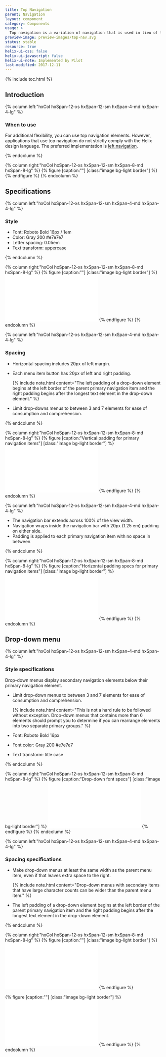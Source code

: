 ```yaml
---
title: Top Navigation
parent: Navigation
layout: component
category: Components
usage: >
  Top navigation is a variation of navigation that is used in lieu of left navigation. It establishes a user's location within an application and shows the path forward to accomplish a goal. Consistent navigation patterns increase user confidence and efficiency.
preview-image: preview-images/top-nav.svg
status: stable
resource: true
helix-ui-css: false
helix-ui-javascript: false
helix-ui-note: Implemented by Pilot
last-modified: 2017-12-11
---
```


{% include toc.html %}


<section class="static-section" markdown="1">

## Introduction

<div class="hxRow"  markdown="1">
{% column left:"hxCol hxSpan-12-xs hxSpan-12-sm hxSpan-4-md hxSpan-4-lg" %}

### When to use

For additional flexibility, you can use top navigation elements. However, applications that use top navigation do not strictly comply with the Helix design language. The preferred implementation is [left navigation]({{site.baseurl}}/components/left-nav.html).

{% endcolumn %}

{% column right:"hxCol hxSpan-12-xs hxSpan-12-sm hxSpan-8-md hxSpan-8-lg" %}
{% figure [caption:""] [class:"image bg-light border"] %}
<embed src="{{site.url}}/assets/images/components/navigation/top-nav/top-nav.png"/>
{% endfigure %}
{% endcolumn %}
</div>

</section>

<!--- End of Usage section --->

<section class="static-section" markdown="1">

## Specifications

<div class="hxRow"  markdown="1">
{% column left:"hxCol hxSpan-12-xs hxSpan-12-sm hxSpan-4-md hxSpan-4-lg" %}

### Style

- Font: Roboto Bold 16px / 1em
- Color: Gray 200 #e7e7e7
- Letter spacing: 0.05em
- Text transform: uppercase

{% endcolumn %}

{% column right:"hxCol hxSpan-12-xs hxSpan-12-sm hxSpan-8-md hxSpan-8-lg" %}
{% figure [caption:""] [class:"image bg-light border"] %}
<embed src="{{site.cdn_url}}/img/layout/navigation-top-color-type.svg"/>
{% endfigure %}
{% endcolumn %}
</div>

</section>

<section class="static-section" markdown="1">

<div class="hxRow"  markdown="1">
{% column left:"hxCol hxSpan-12-xs hxSpan-12-sm hxSpan-4-md hxSpan-4-lg" %}

### Spacing

-   Horizontal spacing includes 20px of left margin.

-   Each menu item button has 20px of left and right padding.

    {% include note.html content="The left padding of a drop-down element begins at the left border of the parent primary navigation item and the right padding begins after the longest text element in the drop-down element." %}

-   Limit drop-downs menus to between 3 and 7 elements for ease of consumption and comprehension.

{% endcolumn %}

{% column right:"hxCol hxSpan-12-xs hxSpan-12-sm hxSpan-8-md hxSpan-8-lg" %}
{% figure [caption:"Vertical padding for primary navigation items"] [class:"image bg-light border"] %}
<embed src="{{site.cdn_url}}/img/layout/navigation-top-spacing-vertical.svg"/>
{% endfigure %}
{% endcolumn %}
</div>

</section>

<section class="static-section" markdown="1">

<div class="hxRow"  markdown="1">
{% column left:"hxCol hxSpan-12-xs hxSpan-12-sm hxSpan-4-md hxSpan-4-lg" %}

- The navigation bar extends across 100% of the view width.
- Navigation wraps inside the navigation bar with 20px (1.25 em) padding on either side.
- Padding is applied to each primary navigation item with no space in between.

{% endcolumn %}

{% column right:"hxCol hxSpan-12-xs hxSpan-12-sm hxSpan-8-md hxSpan-8-lg" %}
{% figure [caption:"Horizontal padding specs for primary navigation items"] [class:"image bg-light border"] %}
<embed src="{{site.cdn_url}}/img/layout/navigation-top-spacing-horizontal.svg"/>
{% endfigure %}
{% endcolumn %}
</div>

</section>

<section class="static-section" markdown="1">

## Drop-down menu

<div class="hxRow"  markdown="1">
{% column left:"hxCol hxSpan-12-xs hxSpan-12-sm hxSpan-4-md hxSpan-4-lg" %}

### Style specifications

Drop-down menus display secondary navigation elements below their primary navigation element.

-   Limit drop-down menus to between 3 and 7 elements for ease of consumption and comprehension.

    {% include note.html content="This is not a hard rule to be followed without exception. Drop-down menus that contains more than 6 elements should prompt you to determine if you can rearrange elements into two separate primary groups." %}

-   Font: Roboto Bold 16px

-   Font color: Gray 200 #e7e7e7

-   Text transform: title case

{% endcolumn %}

{% column right:"hxCol hxSpan-12-xs hxSpan-12-sm hxSpan-8-md hxSpan-8-lg" %}
{% figure [caption:"Drop-down font specs"] [class:"image bg-light border"] %}
<embed src="{{site.cdn_url}}/img/layout/navigation-dropdown-color-type.svg"/>
{% endfigure %}
{% endcolumn %}
</div>

</section>

<section class="static-section" markdown="1">

<div class="hxRow"  markdown="1">
{% column left:"hxCol hxSpan-12-xs hxSpan-12-sm hxSpan-4-md hxSpan-4-lg" %}

### Spacing specifications

-   Make drop-down menus at least the same width as the parent menu item, even if that leaves extra space to the right.

    {% include note.html content="Drop-down menus with secondary items that have large character counts can be wider than the parent menu item." %}

-   The left padding of a drop-down element begins at the left border of the parent primary navigation item and the right padding begins after the longest text element in the drop-down element.


{% endcolumn %}

{% column right:"hxCol hxSpan-12-xs hxSpan-12-sm hxSpan-8-md hxSpan-8-lg" %}
{% figure [caption:""] [class:"image bg-light border"] %}
<embed src="{{site.cdn_url}}/img/layout/navigation-dropdown-spacing-vertical.svg"/>
{% endfigure %}

{% figure [caption:""] [class:"image bg-light border"] %}
<embed src="{{site.cdn_url}}/img/layout/navigation-dropdown-spacing-horizontal.svg"/>
{% endfigure %}
{% endcolumn %}
</div>

</section>
